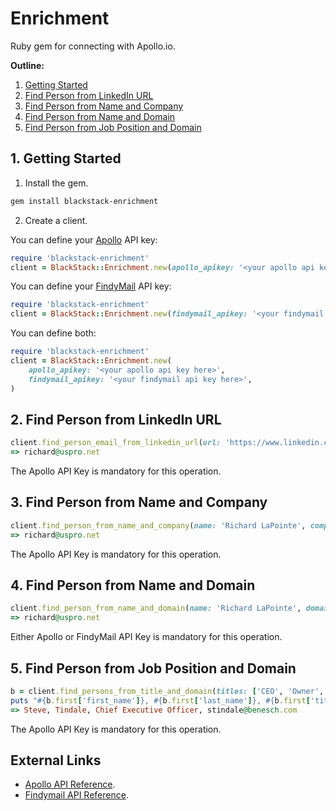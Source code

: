 # Enrichment

Ruby gem for connecting with Apollo.io.

**Outline:**

1. [Getting Started](#1-getting-started)
2. [Find Person from LinkedIn URL](#2-find-person-from-linkedin-url)
3. [Find Person from Name and Company](#3-find-person-from-name-and-company)
4. [Find Person from Name and Domain](#4-find-person-from-name-and-domain)
5. [Find Person from Job Position and Domain](#5-find-person-from-job-position-and-domain)

## 1. Getting Started

1. Install the gem.

```bash
gem install blackstack-enrichment
```

2. Create a client.

You can define your [Apollo](https://www.apollo.io) API key:

```ruby
require 'blackstack-enrichment'
client = BlackStack::Enrichment.new(apollo_apikey: '<your apollo api key here>')
```

You can define your [FindyMail](https://findymail.com) API key:

```ruby
require 'blackstack-enrichment'
client = BlackStack::Enrichment.new(findymail_apikey: '<your findymail api key here>')
```

You can define both:

```ruby
require 'blackstack-enrichment'
client = BlackStack::Enrichment.new(
    apollo_apikey: '<your apollo api key here>',
    findymail_apikey: '<your findymail api key here>',
)
```

## 2. Find Person from LinkedIn URL

```ruby
client.find_person_email_from_linkedin_url(url: 'https://www.linkedin.com/in/richardglapointe')
=> richard@uspro.net
```

The Apollo API Key is mandatory for this operation.

## 3. Find Person from Name and Company

```ruby
client.find_person_from_name_and_company(name: 'Richard LaPointe', company: 'USPRO')
=> richard@uspro.net
```

The Apollo API Key is mandatory for this operation.

## 4. Find Person from Name and Domain

```ruby
client.find_person_from_name_and_domain(name: 'Richard LaPointe', domain: 'uspro.net')
=> richard@uspro.net
```

Either Apollo or FindyMail API Key is mandatory for this operation.

## 5. Find Person from Job Position and Domain

```ruby
b = client.find_persons_from_title_and_domain(titles: ['CEO', 'Owner', 'President'], domain: 'benesch.com')
puts "#{b.first['first_name']}, #{b.first['last_name']}, #{b.first['title']}, #{b.first['emails'].first}".green
=> Steve, Tindale, Chief Executive Officer, stindale@benesch.com
```

The Apollo API Key is mandatory for this operation.


## External Links

- [Apollo API Reference](https://knowledge.apollo.io/hc/en-us/articles/4416173158541-Use-the-Apollo-REST-API).
- [Findymail API Reference](https://app.findymail.com/docs).
